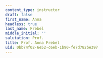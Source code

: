 ```yaml
---
content_type: instructor
draft: false
first_name: Anna
headless: true
last_name: Frebel
middle_initial: ''
salutation: Prof.
title: Prof. Anna Frebel
uid: 0bb74f02-6e52-c6eb-1b90-fe7d782be397
---
```

